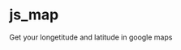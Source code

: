 # js_map


<!-- Icon  -->
<!-- proper zoom -->
Get your longetitude and latitude in google maps 
<!-- submit button outside -->
